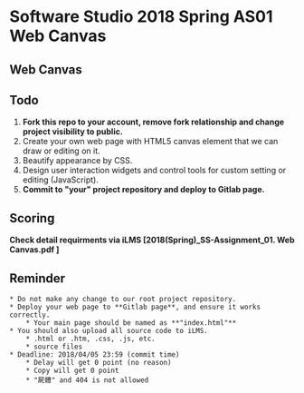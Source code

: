 # Software Studio 2018 Spring AS01 Web Canvas

## Web Canvas
    
## Todo
1. **Fork this repo to your account, remove fork relationship and change project visibility to public.**
1. Create your own web page with HTML5 canvas element that we can draw or editing on it.
2. Beautify appearance by CSS.
3. Design user interaction widgets and control tools for custom setting or editing (JavaScript).
4. **Commit to "your" project repository and deploy to Gitlab page.**

## Scoring
**Check detail requirments via iLMS [2018(Spring)_SS-Assignment_01. Web Canvas.pdf ]**


## Reminder
    * Do not make any change to our root project repository.
    * Deploy your web page to **Gitlab page**, and ensure it works correctly.
        * Your main page should be named as **"index.html"**
    * You should also upload all source code to iLMS.
        * .html or .htm, .css, .js, etc.
        * source files
    * Deadline: 2018/04/05 23:59 (commit time)
        * Delay will get 0 point (no reason)
        * Copy will get 0 point
        * "屍體" and 404 is not allowed


